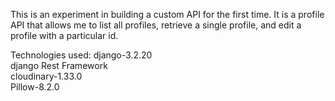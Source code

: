 This is an experiment in building a custom API for the first time. It is a profile API that allows me to list all profiles, retrieve a single profile, and edit a profile with a particular id. 

Technologies used: 
django-3.2.20 <br> 
django Rest Framework <br> 
cloudinary-1.33.0 <br> 
Pillow-8.2.0 <br> 
